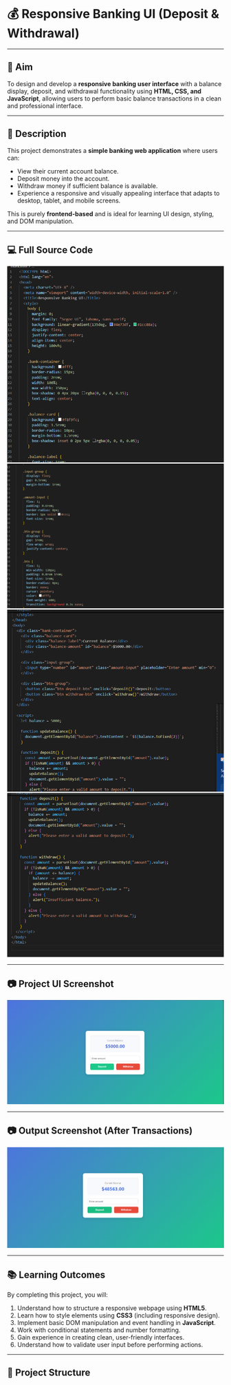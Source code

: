 # 💰 Responsive Banking UI (Deposit & Withdrawal)

---

## 🎯 Aim
To design and develop a **responsive banking user interface** with a balance display, deposit, and withdrawal functionality using **HTML, CSS, and JavaScript**, allowing users to perform basic balance transactions in a clean and professional interface.

---

## 📜 Description
This project demonstrates a **simple banking web application** where users can:
- View their current account balance.
- Deposit money into the account.
- Withdraw money if sufficient balance is available.
- Experience a responsive and visually appealing interface that adapts to desktop, tablet, and mobile screens.

This is purely **frontend-based** and is ideal for learning UI design, styling, and DOM manipulation.

---

## 💻 Full Source Code

![Source Code Screenshot](assets/html.png)
![Source Code Screenshot](assets/html2.png)
![Source Code Screenshot](assets/html3.png)
![Source Code Screenshot](assets/html4.png)


---

## 📷 Project UI Screenshot
![Banking UI Screenshot](assets/output.png)

---

## 📷 Output Screenshot (After Transactions)
![Banking UI Output Screenshot](assets/output2.png)

---

## 📚 Learning Outcomes
By completing this project, you will:
1. Understand how to structure a responsive webpage using **HTML5**.
2. Learn how to style elements using **CSS3** (including responsive design).
3. Implement basic DOM manipulation and event handling in **JavaScript**.
4. Work with conditional statements and number formatting.
5. Gain experience in creating clean, user-friendly interfaces.
6. Understand how to validate user input before performing actions.

---

## 📂 Project Structure
